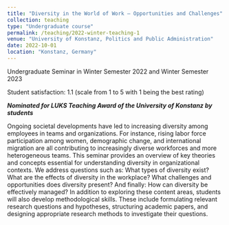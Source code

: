 ```yaml
---
title: "Diversity in the World of Work – Opportunities and Challenges"
collection: teaching
type: "Undergraduate course"
permalink: /teaching/2022-winter-teaching-1
venue: "University of Konstanz, Politics and Public Administration"
date: 2022-10-01
location: "Konstanz, Germany"
---
```


Undergraduate Seminar in Winter Semester 2022 and Winter Semester 2023

Student satisfaction: 1.1 (scale from 1 to 5 with 1 being the best rating)

***Nominated for LUKS Teaching Award of the University of Konstanz by students***

Ongoing societal developments have led to increasing diversity among employees in teams and organizations. For instance, rising labor force participation among women, demographic change, and international migration are all contributing to increasingly diverse workforces and more heterogeneous teams.
This seminar provides an overview of key theories and concepts essential for understanding diversity in organizational contexts. We address questions such as: What types of diversity exist? What are the effects of diversity in the workplace? What challenges and opportunities does diversity present? And finally: How can diversity be effectively managed?
In addition to exploring these content areas, students will also develop methodological skills. These include formulating relevant research questions and hypotheses, structuring academic papers, and designing appropriate research methods to investigate their questions.



